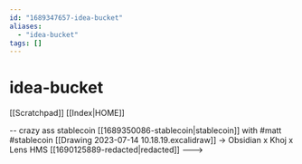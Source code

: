 ```yaml
---
id: "1689347657-idea-bucket"
aliases:
  - "idea-bucket"
tags: []
---
```


# idea-bucket
[[Scratchpad]]
[[Index|HOME]]

-- crazy ass stablecoin [[1689350086-stablecoin|stablecoin]] with #matt #stablecoin [[Drawing 2023-07-14 10.18.19.excalidraw]] 
-> Obsidian x Khoj x Lens HMS [[1690125889-redacted|redacted]]
---> 
